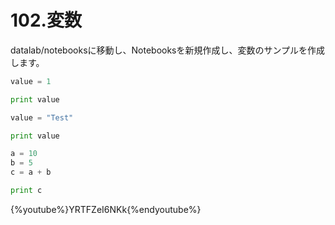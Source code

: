 # 102.変数

datalab/notebooksに移動し、Notebooksを新規作成し、変数のサンプルを作成します。

```python
value = 1

print value
```

```python
value = "Test"

print value
```

```python
a = 10
b = 5
c = a + b

print c
```

{%youtube%}YRTFZeI6NKk{%endyoutube%}
